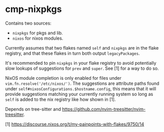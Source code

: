 # cmp-nixpkgs
Contains two sources:
* `nixpkgs` for pkgs and lib.
* `nixos` for nixos modules.

Currently assumes that two flakes named `self` and `nixpkgs` are in the flake
registry, and that these flakes in turn both output `legacyPackages`.

It's recommended to pin `nixpkgs` in your flake registry to avoid potentially
slow lookups of suggestions for `prev` and `super`. See [1] for a way to do so.

NixOS module completion is only enabled for files under
`vim.fn.resolve('/etc/nixos/')`. The suggestions are attribute paths found under
`self#nixosConfigurations.$hostname.config`, this means that it will provide
suggestions matching your currently running system so long as `self` is added to
the nix registry like how shown in [1].

Depends on tree-sitter and https://github.com/nvim-treesitter/nvim-treesitter.

[1] https://discourse.nixos.org/t/my-painpoints-with-flakes/9750/14
